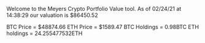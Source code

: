Welcome to the Meyers Crypto Portfolio Value tool. 
As of 02/24/21 at 14:38:29 our valuation is $86450.52 

BTC Price = $48874.66
 ETH Price = $1589.47
BTC Holdings = 0.98BTC
 ETH holdings = 24.255477532ETH 
